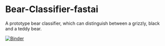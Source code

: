 # Bear-Classifier-fastai
A prototype bear classifier, which can distinguish between a grizzly, black and a teddy bear.

[![Binder](https://mybinder.org/badge_logo.svg)](https://mybinder.org/v2/git/https%3A%2F%2Fgithub.com%2FAbhistark7%2FBear-Classifier-fastai/main?urlpath=%2Fvoila%2Frender%2Fbear-classifier.ipynb)